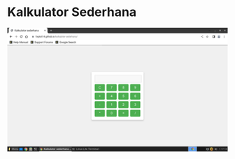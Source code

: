 # Kalkulator Sederhana

![img](https://github.com/fixploit14/kalkulator-sederhana/blob/main/kalkulator-sederhana.png)
